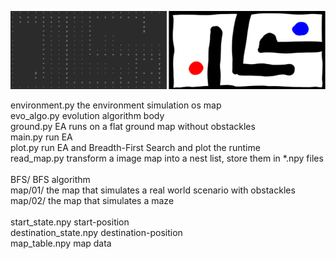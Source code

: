 ![example](1.png)

environment.py the environment simulation os map<br/>
evo_algo.py evolution algorithm body<br/>
ground.py EA runs on a flat ground map without obstackles<br/>
main.py run EA<br/>
plot.py run EA and Breadth-First Search and plot the runtime<br/>
read_map.py transform a image map into a nest list, store them in *.npy files<br/>
<br/>
BFS/ BFS algorithm<br/>
map/01/ the map that simulates a real world scenario with obstackles<br/>
map/02/ the map that simulates a maze<br/>
<br/>
start_state.npy start-position<br/>
destination_state.npy destination-position<br/>
map_table.npy map data<br/>
<br/>
